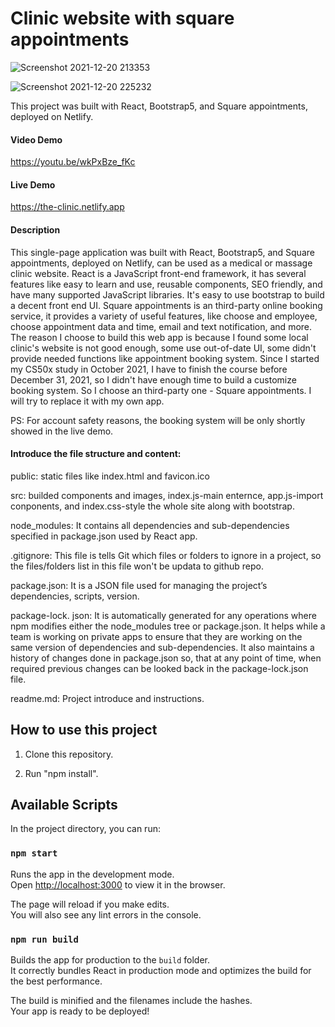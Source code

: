 # Clinic website with square appointments

![Screenshot 2021-12-20 213353](https://user-images.githubusercontent.com/82341009/146866888-6d00f3d9-31c7-4273-a27c-a118991d1749.png)

![Screenshot 2021-12-20 225232](https://user-images.githubusercontent.com/82341009/146873247-e9aecc34-7203-4737-88fc-38615d541916.png)

This project was built with React, Bootstrap5, and Square appointments, deployed on Netlify.

#### Video Demo

https://youtu.be/wkPxBze_fKc

#### Live Demo

https://the-clinic.netlify.app

#### Description

This single-page application was built with React, Bootstrap5, and Square appointments, deployed on Netlify, can be used as a medical or massage clinic website.
React is a JavaScript front-end framework, it has several features like easy to learn and use, reusable components, SEO friendly, and have many supported JavaScript libraries.
It's easy to use bootstrap to build a decent front end UI.
Square appointments is an third-party online booking service, it provides a variety of useful features, like choose and employee, choose appointment data and time, email and text notification, and more. 
The reason I choose to build this web app is because I found some local clinic's website is not good enough, some use out-of-date UI, some didn't provide needed functions like appointment booking system.
Since I started my CS50x study in October 2021, I have to finish the course before December 31, 2021, so I didn't have enough time to build a customize booking system. So I choose an third-party one - 
Square appointments. I will try to replace it with my own app.

PS: For account safety reasons, the booking system will be only shortly showed in the live demo.

#### Introduce the file structure and content:

public: static files like index.html and favicon.ico

src: builded components and images, index.js-main enternce, app.js-import conponents, and index.css-style the whole site along with bootstrap.

node_modules: It contains all dependencies and sub-dependencies specified in package.json used by React app.

.gitignore: This file is tells Git which files or folders to ignore in a project, so the files/folders list in this file won't be updata to github repo.

package.json: It is a JSON file used for managing the project’s dependencies, scripts, version.

package-lock. json: It is automatically generated for any operations where npm modifies either the node_modules tree or package.json. 
It helps while a team is working on private apps to ensure that they are working on the same version of dependencies and sub-dependencies. It also maintains a history of changes done in package.json so, that at any point of time, when required previous changes can be looked back in the package-lock.json file.

readme.md: Project introduce and instructions.

## How to use this project

1. Clone this repository.

2. Run "npm install".

## Available Scripts

In the project directory, you can run:

### `npm start`

Runs the app in the development mode.\
Open [http://localhost:3000](http://localhost:3000) to view it in the browser.

The page will reload if you make edits.\
You will also see any lint errors in the console.

### `npm run build`

Builds the app for production to the `build` folder.\
It correctly bundles React in production mode and optimizes the build for the best performance.

The build is minified and the filenames include the hashes.\
Your app is ready to be deployed!
